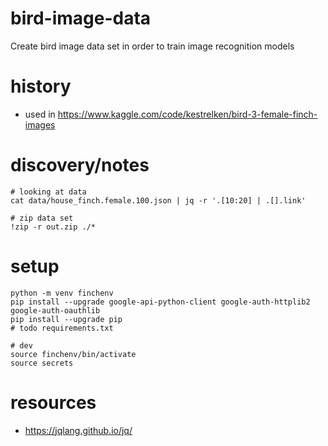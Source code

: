 # bird-image-data

Create bird image data set in order to train image recognition models

# history

- used in https://www.kaggle.com/code/kestrelken/bird-3-female-finch-images

# discovery/notes

```
# looking at data
cat data/house_finch.female.100.json | jq -r '.[10:20] | .[].link'

# zip data set
!zip -r out.zip ./*
```

# setup
```
python -m venv finchenv
pip install --upgrade google-api-python-client google-auth-httplib2 google-auth-oauthlib
pip install --upgrade pip
# todo requirements.txt

# dev
source finchenv/bin/activate
source secrets
```

# resources
* https://jqlang.github.io/jq/